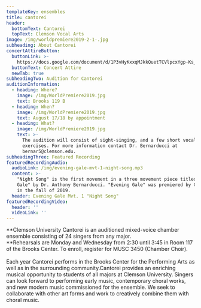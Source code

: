 ```yaml
---
templateKey: ensembles
title: cantorei
header:
  bottomText: Cantorei
  topText: Clemson Vocal Arts
image: /img/worldpremiere2019-2-1-.jpg
subheading: About Cantorei
concertAttireButton:
  buttonLink: >-
    https://docs.google.com/document/d/1P3vHyKxxqMJkkQuetTCVlpcxYgp-Ks_etet6Tp9alBU/edit?usp=sharing
  buttonText: Concert Attire
  newTab: true
subheadingTwo: Audition for Cantorei
auditionInformation:
  - heading: Where?
    image: /img/WorldPremiere2019.jpg
    text: Brooks 119 B
  - heading: When?
    image: /img/WorldPremiere2019.jpg
    text: August 17/18 by appointment
  - heading: What?
    image: /img/WorldPremiere2019.jpg
    text: >-
      The audition will consist of sight-singing, and a few short vocal
      exercises. For more information contact Dr. Bernarducci at
      bernar5@clemson.edu.
subheadingThree: Featured Recording
featuredRecordingAudio:
  audioLink: /img/evening-gale-mvt-1-night-song.mp3
  content: >-
    "Night Song" is the first movement in a three movement piece titled "Evening
    Gale" by Dr. Anthony Bernarducci. "Evening Gale" was premiered by Cantorei
    in the fall of 2019.
  header: Evening Gale Mvt. 1 "Night Song"
featuredRecordingVideo:
  header: ''
  videoLink: ''
---
```

**Clemson University Cantorei is an auditioned mixed-voice chamber ensemble consisting of 24 singers from any major.\
​**Rehearsals are Monday and Wednesday from 2:30 until 3:45 in Room 117 of the Brooks Center. To enroll, register for MUSC 3450 (Chamber Choir).\
\
​Each year Cantorei performs in the Brooks Center for the Performing Arts as well as in the surrounding community.Cantorei provides an enriching musical opportunity to students of all majors at Clemson University. Singers can look forward to performing early music, contemporary choral works, and new modern music commissioned for the ensemble. We seek to collaborate with other art forms and work to creatively combine them with choral music.

